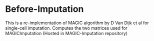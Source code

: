 # Before-Imputation
This is a re-implementation of MAGIC algorithm by D Van Dijk et al for single-cell imputation. Computes the two matrices used for MAGICImputation (Hosted in MAGIC-Imputation repository)
